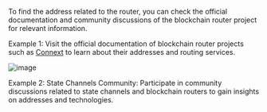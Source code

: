 To find the address related to the router, you can check the official documentation and community discussions of the blockchain router project for relevant information.

Example 1: Visit the official documentation of blockchain router projects such as [Connext](https://www.connext.network/) to learn about their addresses and routing services.

![image](https://docs.codatta.io/~gitbook/image?url=https%3A%2F%2F1881594289-files.gitbook.io%2F%7E%2Ffiles%2Fv0%2Fb%2Fgitbook-x-prod.appspot.com%2Fo%2Fspaces%252F1R7hte14lgxgSWN8B4ik%252Fuploads%252Fw8Lw11RmmpVVxBfNKGBL%252Fimage.png%3Falt%3Dmedia%26token%3D971a36e0-6875-4987-baa2-b4b70604da1f&width=768&dpr=4&quality=100&sign=269187da&sv=1)

Example 2: State Channels Community: Participate in community discussions related to state channels and blockchain routers to gain insights on addresses and technologies.